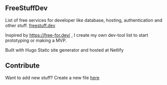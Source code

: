 ## FreeStuffDev
List of free services for developer like database, hosting, authentication and other stuff.
[freestuff.dev](https://freestuff.dev)  

Inspired by https://free-for.dev/ , I create my own dev-tool list to start prototyping or making a MVP.

Built with Hugo Static site generator and hosted at Netlify

## Contribute
Want to add new stuff? 
Create a new file [here](https://github.com/hilmanski/freeStuffDev/new/main/content/stuff?value=%2B%2B%2B%0Adate%20%3D%20%22YYYY-MM-DDT00%3A00%3A00%2B00%3A00%22%0Atags%20%3D%20%5B%22tag%22%5D%0Atitle%3D%22Title%22%0Alink%20%3D%20%22https%3A%2F%2Flink%22%0Athumbnail%20%3D%20%22url_thumbnail%22%0Asnippet%3D%22Snippet%20of%20product%22%0A%2B%2B%2B%0ADetail%20what%27s%20free%20here..%0A)

